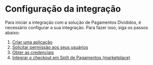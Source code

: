 # Configuração da integração

Para iniciar a integração com a solução de Pagamentos Divididos, é necessário configurar a sua integração. Para fazer isso, siga os passos abaixo:

   1. [Criar uma aplicação](/developers/pt/docs/split-payment/integration-configuration/create-application)
   2. [Solicitar permissão aos seus usuários](/developers/pt/docs/split-payment/integration-configuration/request-permission)
   3. [Obter as credenciais](/developers/pt/docs/split-payment/integration-configuration/obtain-credentials)
   4. [Integrar o checkout em Split de Pagamentos (marketplace)](/developers/pt/docs/split-payment/integration-configuration/integrate-marketplace)